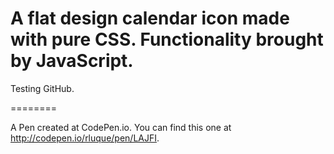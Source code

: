 A flat design calendar icon made with pure CSS. Functionality brought by JavaScript.
======

Testing GitHub.

========

A Pen created at CodePen.io. You can find this one at http://codepen.io/rluque/pen/LAJFI.
